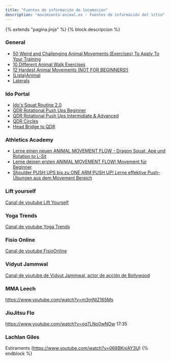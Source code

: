 ```yaml
---
title: "Fuentes de información de locomocion"
description: "movimiento-animal.es - Fuentes de información del sitio"
---
```

{% extends "pagina.jinja" %}
{% block descripcion %}
### General

- [50 Weird and Challenging Animal Movements (Exercises) To Apply To Your Training](https://www.youtube.com/watch?v=yoyzOkB95IQ)
- [10 Different Animal Walk Exercises](https://www.youtube.com/watch?v=14BjRxE7f1o)
- [12 Hardest Animal Movements (NOT FOR BEGINNERS!)](https://www.youtube.com/watch?v=KgVwrJZ4stI)
- [(Lista)Animal](https://www.youtube.com/watch?v=O_o0Ar-IosA&list=PLj_imVSNod-mvh3P3bmVuPIVBvWIA2gjk)
- [Laterals](https://www.youtube.com/watch?v=JnSB1dkB8qY)

### Ido Portal[](#ido)

- [Ido's Squat Routine 2.0](https://www.youtube.com/watch?v=lbozu0DPcYI)
- [QDR Rotational Push Ups Beginner](https://www.youtube.com/watch?v=7vCTNTSNOto)
- [QDR Rotational Push Ups Intermidiate & Advanced](https://www.youtube.com/watch?v=24syRZMgWMI)
- [QDR Circles](https://www.youtube.com/watch?v=dL2atsbe9dk)
- [Head Bridge to QDR](https://www.youtube.com/watch?v=jheQMjNP2K4)


### Athletics Academy[](#ath)

- [Lerne einen neuen ANIMAL MOVEMENT FLOW - Dragon Squat, Ape und Rotation to L-Sit](https://www.youtube.com/watch?v=5HZwPCmbmoU)
- [Lerne deinen ersten ANIMAL MOVEMENT FLOW! Movement für Beginner](https://www.youtube.com/watch?v=IYFrpMztoxs)
- [Shoulder PUSH UPS bis zu ONE ARM PUSH UP! Lerne effektive Push-Übungen aus dem Movement Bereich](https://www.youtube.com/watch?v=BsePrz1ObBw&t=491s)

### Lift yourself[](#lift)

[Canal de youtube Lift Yourself](https://www.youtube.com/channel/UC3-9Q-J0igEnSTyle1tVgFw)

### Yoga Trends[](#ytrends)

[Canal de youtube Yoga Trends](https://www.youtube.com/channel/UCSwl_DXvoxkYzssJhUznoDA)

### Fisio Online[](#fso)

[Canal de youtube FisioOnline](https://www.youtube.com/channel/UC6iRiXWScChTr6uNLXjJYFQ)

### Vidyut Jammwal[](#jamm)

[Canal de youtube de Vidyut Jammwal, actor de acción de Bollywood](https://www.youtube.com/c/VidyutJammwalKalari)

### MMA Leech

https://www.youtube.com/watch?v=m3mNIZ165Ms

### JiuJitsu Flo

https://www.youtube.com/watch?v=oq7LNo0wNOw
17:35

### Lachlan Giles

Estiraments (https://www.youtube.com/watch?v=068BKniAY3U)
{% endblock %}